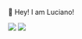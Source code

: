 👋 Hey! I am Luciano!

<div>
 <img style="max-width: 100%;" src="https://github-readme-stats.vercel.app/api/top-langs/?username=lucarli&layout=compact" />
 <img style="max-width: 100%;" src="https://github-readme-stats.vercel.app/api?username=lucarli&show_icons=true&include_all_commits=true&hide=prs,issues,contribs&count_private=true" />
</div>


<!--
[![Anurag's GitHub stats](https://github-readme-stats.vercel.app/api/top-langs/?username=lucarli&layout=compact)](https://github.com/anuraghazra/github-readme-stats)

[![Top Langs](https://github-readme-stats.vercel.app/api?username=lucarli&show_icons=true&include_all_commits=true&hide=prs,issues,contribs&count_private=true)](https://github.com/anuraghazra/github-readme-stats)
-->

<!--:man_student: I’m currently working on my UBC data science capabilities certificate. 
-->
<!--
**lucarli/lucarli** is a ✨ _special_ ✨ repository because its `README.md` (this file) appears on your GitHub profile.

Here are some ideas to get you started:

- 🔭 I’m currently working on ...
- 🌱 I’m currently learning ...
- 👯 I’m looking to collaborate on ...
- 🤔 I’m looking for help with ...
- 💬 Ask me about ...
- 📫 How to reach me: ...
- 😄 Pronouns: ...
- ⚡ Fun fact: ...
-->
